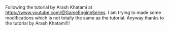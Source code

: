 Following the tutorial by Arash Khatami at https://www.youtube.com/@GameEngineSeries.
I am trying to made some modifications which is not totally the same as the tutorial.
Anyway thanks to the tutorial by Arash Khatami!!!
